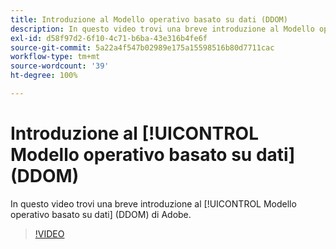 ```yaml
---
title: Introduzione al Modello operativo basato su dati (DDOM)
description: In questo video trovi una breve introduzione al Modello operativo basato su dati (DDOM) di Adobe.
exl-id: d58f97d2-6f10-4c71-b6ba-43e316b4fe6f
source-git-commit: 5a22a4f547b02989e175a15598516b80d7711cac
workflow-type: tm+mt
source-wordcount: '39'
ht-degree: 100%

---
```


# Introduzione al [!UICONTROL Modello operativo basato su dati] (DDOM)

In questo video trovi una breve introduzione al [!UICONTROL Modello operativo basato su dati] (DDOM) di Adobe.

>[!VIDEO](https://video.tv.adobe.com/v/41690)
